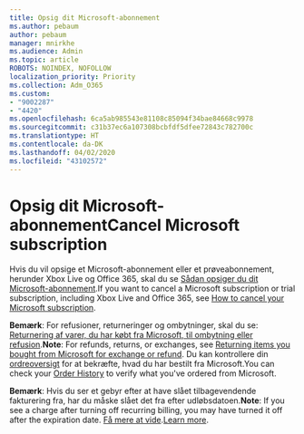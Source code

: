 ```yaml
---
title: Opsig dit Microsoft-abonnement
ms.author: pebaum
author: pebaum
manager: mnirkhe
ms.audience: Admin
ms.topic: article
ROBOTS: NOINDEX, NOFOLLOW
localization_priority: Priority
ms.collection: Adm_O365
ms.custom:
- "9002287"
- "4420"
ms.openlocfilehash: 6ca5ab985543e81108c85094f34bae84668c9978
ms.sourcegitcommit: c31b37ec6a107308bcbfdf5dfee72843c782700c
ms.translationtype: HT
ms.contentlocale: da-DK
ms.lasthandoff: 04/02/2020
ms.locfileid: "43102572"
---
```

# <a name="cancel-microsoft-subscription"></a><span data-ttu-id="b6164-102">Opsig dit Microsoft-abonnement</span><span class="sxs-lookup"><span data-stu-id="b6164-102">Cancel Microsoft subscription</span></span>

<span data-ttu-id="b6164-103">Hvis du vil opsige et Microsoft-abonnement eller et prøveabonnement, herunder Xbox Live og Office 365, skal du se [Sådan opsiger du dit Microsoft-abonnement](https://support.microsoft.com/help/4027815).</span><span class="sxs-lookup"><span data-stu-id="b6164-103">If you want to cancel a Microsoft subscription or trial subscription, including Xbox Live and Office 365, see [How to cancel your Microsoft subscription](https://support.microsoft.com/help/4027815).</span></span>

<span data-ttu-id="b6164-104">**Bemærk**: For refusioner, returneringer og ombytninger, skal du se: [Returnering af varer, du har købt fra Microsoft, til ombytning eller refusion](https://support.microsoft.com/help/10558).</span><span class="sxs-lookup"><span data-stu-id="b6164-104">**Note**: For refunds, returns, or exchanges, see [Returning items you bought from Microsoft for exchange or refund](https://support.microsoft.com/help/10558).</span></span> <span data-ttu-id="b6164-105">Du kan kontrollere din [ordreoversigt](https://account.microsoft.com/billing/orders/) for at bekræfte, hvad du har bestilt fra Microsoft.</span><span class="sxs-lookup"><span data-stu-id="b6164-105">You can check your [Order History](https://account.microsoft.com/billing/orders/) to verify what you've ordered from Microsoft.</span></span> 

<span data-ttu-id="b6164-106">**Bemærk**: Hvis du ser et gebyr efter at have slået tilbagevendende fakturering fra, har du måske slået det fra efter udløbsdatoen.</span><span class="sxs-lookup"><span data-stu-id="b6164-106">**Note**: If you see a charge after turning off recurring billing, you may have turned it off after the expiration date.</span></span> <span data-ttu-id="b6164-107">[Få mere at vide](https://support.microsoft.com/help/10640).</span><span class="sxs-lookup"><span data-stu-id="b6164-107">[Learn more](https://support.microsoft.com/help/10640).</span></span> 
